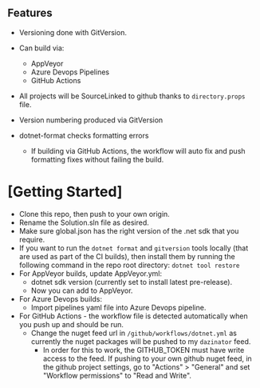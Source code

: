 ## Features
- Versioning done with GitVersion.
- Can build via:
  - AppVeyor
  - Azure Devops Pipelines
  - GitHub Actions
 
- All projects will be SourceLinked to github thanks to `directory.props` file.
- Version numbering produced via GitVersion
- dotnet-format checks formatting errors
  - If building via GitHub Actions, the workflow will auto fix and push formatting fixes without failing the build.

# [Getting Started]
- Clone this repo, then push to your own origin.
- Rename the Solution.sln file as desired.
- Make sure global.json has the right version of the .net sdk that you require.
- If you want to run the `dotnet format` and `gitversion` tools locally (that are used as part of the CI builds), then install them by running the following command in the repo root directory:
    `dotnet tool restore`
- For AppVeyor builds, update AppVeyor.yml:
    - dotnet sdk version (currently set to install latest pre-release).
    - Now you can add to AppVeyor.
- For Azure Devops builds:
    - Import pipelines yaml file into Azure Devops pipeline.
- For GitHub Actions - the workflow file is detected automatically when you push up and should be run.
  - Change the nuget feed url in `/github/workflows/dotnet.yml` as currently the nuget packages will be pushed to my `dazinator` feed.
    - In order for this to work, the GITHUB_TOKEN must have write access to the feed. If pushing to your own github nuget feed, in the github project settings, go to "Actions" > "General" and set "Workflow permissions" to "Read and Write".
